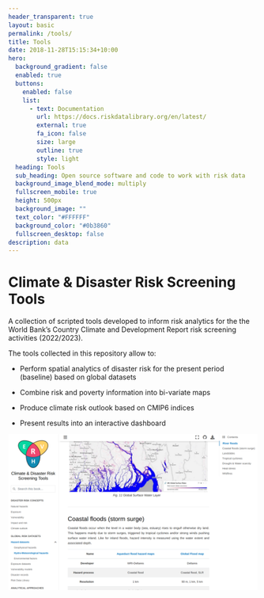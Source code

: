 ```yaml
---
header_transparent: true
layout: basic
permalink: /tools/
title: Tools
date: 2018-11-28T15:15:34+10:00
hero:
  background_gradient: false
  enabled: true
  buttons:
    enabled: false
    list:
      - text: Documentation
        url: https://docs.riskdatalibrary.org/en/latest/
        external: true
        fa_icon: false
        size: large
        outline: true
        style: light
  heading: Tools
  sub_heading: Open source software and code to work with risk data
  background_image_blend_mode: multiply
  fullscreen_mobile: true
  height: 500px
  background_image: ""
  text_color: "#FFFFFF"
  background_color: "#0b3860"
  fullscreen_desktop: false
description: data
---
```

# Climate & Disaster Risk Screening Tools

A collection of scripted tools developed to inform risk analytics for the the World Bank’s Country Climate and Development Report risk screening activities (2022/2023).

The tools collected in this repository allow to:

- Perform spatial analytics of disaster risk for the present period (baseline) based on global datasets

- Combine risk and poverty information into bi-variate maps

- Produce climate risk outlook based on CMIP6 indices

- Present results into an interactive dashboard


![](assets/images/uploads/screenshot-from-2023-10-01-16-08-30.png)